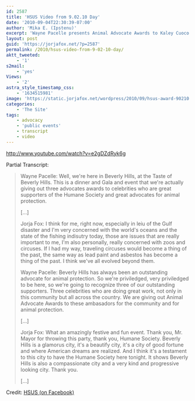 ```yaml
---
id: 2587
title: 'HSUS Video from 9.02.10 Day'
date: '2010-09-04T22:30:39-07:00'
author: 'Mika E. (Ipstenu)'
excerpt: 'Wayne Pacelle presents Animal Advocate Awards to Kaley Cuoco ("The Big Bang Theory"), Jorja Fox ("CSI: Crime Scene Investigation"), and Wendie Malick ("Hot in Cleveland").'
layout: post
guid: 'https://jorjafox.net/?p=2587'
permalink: /2010/hsus-video-from-9-02-10-day/
aktt_tweeted:
    - '1'
s2mail:
    - 'yes'
Views:
    - '2'
astra_style_timestamp_css:
    - '1634515981'
image: 'https://static.jorjafox.net/wordpress/2010/09/hsus-award-90210.jpg'
categories:
    - 'The Site'
tags:
    - advocacy
    - 'public events'
    - transcript
    - video
---
```


http://www.youtube.com/watch?v=e2gDZdRyk6g

Partial Transcript:
<blockquote>Wayne Pacelle: Well, we're here in Beverly Hills, at the Taste of Beverly Hills.  This is a dinner and Gala and event that we're actually giving out three advocates awards to celebrities who are great supporters of the Humane Society and great advocates for animal protection.

[...]

Jorja Fox: I think for me, right now, especially in leiu of the Gulf disaster and I'm very concerned with the world's oceans and the state of the fishing indisutry today, those are issues that are really important to me, I'm also personally, really concerned with zoos and circuses.  If I had my way, traveling circuses would become a thing of the past, the same way as lead paint and asbestos has become a thing of the past. I think we've all evolved beyond them.

Wayne Pacelle: Beverly Hills has always been an outstanding advocate for animal protection.  So we're priviledged, very priviledged to be here, so we're going to recognize three of our outstanding supporters.  Three celebrities who are doing great work, not only in this community but all across the country.  We are giving out Animal Advocate Awards to these ambasadors for the community and for animal protection.

[...]

Jorja Fox: What an amazingly festive and fun event. Thank you, Mr. Mayor for throwing this party, thank you, Humane Society. Beverly Hills is a glamorus city, it's a beautify city, it's a city of good fortune and where American dreams are realized.  And I think it's a testament to this city to have the Humane Society here tonight.  It shows Beverly Hills is also a compassionate city and a very kind and progressive looking city.  Thank you.

[...]</blockquote>

Credit: <a href="http://www.facebook.com/video/video.php?v=125238564191779&ref=mf">HSUS (on Facebook)</a>

